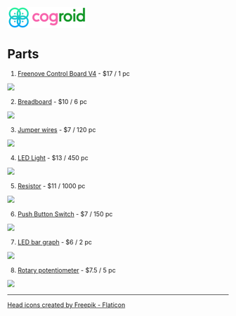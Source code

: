 [![cogroid.com](https://github.com/cogroid/resources/raw/main/images/banner/cogroid-48.png)](https://cogroid.com)

# Parts

1. [Freenove Control Board V4](https://www.amazon.com/Freenove-Compatible-Connector-Detailed-Tutorial/dp/B0BM5VC75L)  -  $17 / 1 pc

![](https://m.media-amazon.com/images/I/71vj+-1xXPL._AC_SX569_.jpg)

2. [Breadboard](https://www.amazon.com/DEYUE-breadboard-Set-Prototype-Board/dp/B07LFD4LT6)  - $10 / 6 pc

![](https://m.media-amazon.com/images/I/814u53Hai7L._AC_SX679_.jpg)

3. [Jumper wires](https://www.amazon.com/EDGELEC-Breadboard-Optional-Assorted-Multicolored/dp/B07GD2BWPY)  - $7 / 120 pc

![](https://m.media-amazon.com/images/I/71wNuDUZGEL._SX466_.jpg)

4. [LED Light](https://www.amazon.com/DiCUNO-450pcs-Colors-Emitting-Assorted/dp/B073QMYKDM)  -  $13 / 450 pc

![](https://m.media-amazon.com/images/I/71wIHE4q1WL._AC_SX569_.jpg)

5. [Resistor](https://www.amazon.com/BOJACK-Values-Resistor-Resistors-Assortment/dp/B08FD1XVL6)  - $11 / 1000 pc

![](https://m.media-amazon.com/images/I/71uBje2koeS._SX466_.jpg)

6. [Push Button Switch](https://www.amazon.com/dp/B09R47N37H)  -  $7 / 150 pc

![](https://m.media-amazon.com/images/I/71C4mYJ8dJL._SX466_.jpg)

7. [LED bar graph](https://www.amazon.com/Magic-shell-Segment-Display-Battery/dp/B07TMBGSXC)  -  $6 / 2 pc

![](https://m.media-amazon.com/images/I/61K7OiD0vbL._AC_SX425_.jpg)

8. [Rotary potentiometer](https://www.amazon.com/Uxcell-a15011600ux0235-Linear-Rotary-Potentiometer/dp/B01DKCUVMQ)  -  $7.5 / 5 pc

![](https://m.media-amazon.com/images/I/61TqwUfTu7L._SX466_.jpg)

---
[Head icons created by Freepik - Flaticon](https://www.flaticon.com/free-icons/head)
